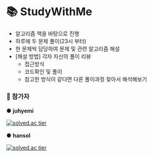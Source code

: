# 📚 StudyWithMe
-  알고리즘 책을 바탕으로 진행
-  하루에 두 문제 풀이(23시 부터)
-  한 문제씩 담당하여 문제 및 관련 알고리즘 해설
- [해설 방법]
  각자 자신의 풀이 리뷰
	- 접근방식
	- 코드확인 및 풀이
	* 참고한 방식이 같다면 다른 풀이과정 찾아서 해석해보기

### 👑 참가자
● **juhyemi** 　　　　　　　　　　　　　　　  　　　　　　　　　　　  　　　　　

[![solved.ac tier](http://mazassumnida.wtf/api/generate_badge?boj=rlawngp124)](https://solved.ac/rlawngp124)

● **hansol** 　

[![solved.ac tier](http://mazassumnida.wtf/api/generate_badge?boj=soool1021)](https://solved.ac/soool1021)
